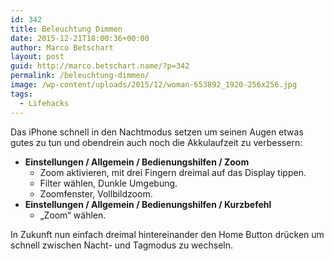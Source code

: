 ```yaml
---
id: 342
title: Beleuchtung Dimmen
date: 2015-12-21T18:00:36+00:00
author: Marco Betschart
layout: post
guid: http://marco.betschart.name/?p=342
permalink: /beleuchtung-dimmen/
image: /wp-content/uploads/2015/12/woman-653892_1920-256x256.jpg
tags:
  - Lifehacks
---
```

Das iPhone schnell in den Nachtmodus setzen um seinen Augen etwas gutes zu tun und obendrein auch noch die Akkulaufzeit zu verbessern:

  * **Einstellungen / Allgemein / Bedienungshilfen / Zoom** 
      * Zoom aktivieren, mit drei Fingern dreimal auf das Display tippen.
      * Filter wählen, Dunkle Umgebung.
      * Zoomfenster, Vollbildzoom.
  * **Einstellungen / Allgemein / Bedienungshilfen / Kurzbefehl** 
      * &#8222;Zoom&#8220; wählen.

In Zukunft nun einfach dreimal hintereinander den Home Button drücken um schnell zwischen Nacht- und Tagmodus zu wechseln.